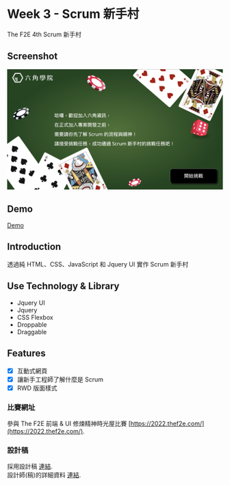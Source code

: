 # Week 3 - Scrum 新手村

The F2E 4th Scrum 新手村

## Screenshot
![alt text](https://github.com/CharlesSin/2022-THE-F2E-WeekThree/blob/master/images/cover.jpg)
## Demo

[Demo](https://2022-the-f2e-3.netlify.app/)

## Introduction

透過純 HTML、CSS、JavaScript 和 Jquery UI 實作 Scrum 新手村

## Use Technology & Library

- Jquery UI
- Jquery
- CSS Flexbox
- Droppable
- Draggable

## Features

- [x] 互動式網頁
- [x] 讓新手工程師了解什麼是 Scrum 
- [x] RWD 版面樣式

### 比賽網址

參與 The F2E 前端 & UI 修煉精神時光屋比賽 [https://2022.thef2e.com/](https://2022.thef2e.com/).

### 設計稿
採用設計稿 [連結](https://www.figma.com/file/i4IzsZ7yQpDnEWFJWy33Y5/Scrum%E6%96%B0%E6%89%8B%E6%9D%91?node-id=0%3A1&t=df2GgSeUd6D9Z2nu-0).  
設計師(稿)的詳細資料 [連結](https://2022.thef2e.com/users/12061579703802991521).